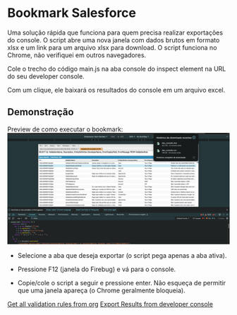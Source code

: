 # Bookmark Salesforce

Uma solução rápida que funciona para quem precisa realizar exportações do console. O script abre uma nova janela com dados brutos em formato xlsx e um link para um arquivo xlsx para download. O script funciona no Chrome, não verifiquei em outros navegadores.

Cole o trecho do código main.js na aba console do inspect element na URL do seu developer console.

Com um clique, ele baixará os resultados do console em um arquivo excel.

## Demonstração

Preview de como executar o bookmark:
![Demo bookmark](./assets/Bookmark.png)

- Selecione a aba que deseja exportar (o script pega apenas a aba ativa).

- Pressione F12 (janela do Firebug) e vá para o console.

- Copie/cole o script a seguir e pressione enter. Não esqueça de permitir que uma janela apareça (o Chrome geralmente bloqueia).

[Get all validation rules from org](https://thecloudjedi.medium.com/get-all-validation-rules-into-a-spreadsheet-format-9ad090de5f3a)
[Export Results from developer console](https://salesforce.stackexchange.com/questions/15328/export-results-from-developer-console-query-editor)
